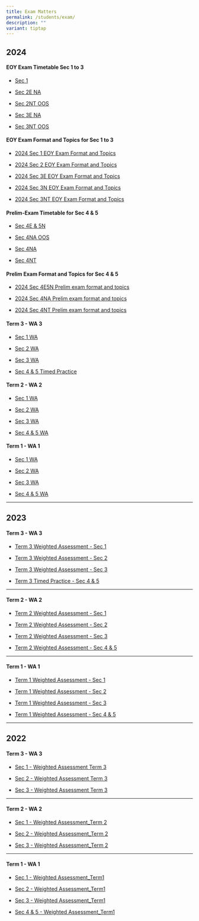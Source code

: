```yaml
---
title: Exam Matters
permalink: /students/exam/
description: ""
variant: tiptap
---
```

<h2><strong>2024</strong></h2>
<h4>EOY Exam Timetable Sec 1 to 3</h4>
<ul data-tight="true" class="tight">
<li>
<p><a href="/files/Students/EOY_Exam_Timetable_Sec_1.pdf" rel="noopener noreferrer nofollow" target="_blank">Sec 1</a>
</p>
</li>
<li>
<p><a href="/files/Students/EOY_Exam_Timetable_Sec_2E_NA.pdf" rel="noopener noreferrer nofollow" target="_blank">Sec 2E NA</a>
</p>
</li>
<li>
<p><a href="/files/Students/EOY_Exam_Timetable_Sec_2NT_OOS_v3.pdf" rel="noopener noreferrer nofollow" target="_blank">Sec 2NT OOS</a>
</p>
</li>
<li>
<p><a href="/files/Students/EOY_Exam_Timetable_Sec_3E_NA.pdf" rel="noopener noreferrer nofollow" target="_blank">Sec 3E NA</a>
</p>
</li>
<li>
<p><a href="/files/Students/EOY_Exam_Timetable_Sec_3NT_OOS_v3.pdf" rel="noopener noreferrer nofollow" target="_blank">Sec 3NT OOS</a>
</p>
</li>
</ul>
<h4>EOY Exam Format and Topics for Sec 1 to 3</h4>
<ul data-tight="true" class="tight">
<li>
<p><a href="/files/Students/2024_Sec_1_EOY_EXAM_FORMAT_AND_TOPICS.pdf" rel="noopener noreferrer nofollow" target="_blank">2024 Sec 1 EOY Exam Format and Topics</a>
</p>
</li>
<li>
<p><a href="/files/Students/2024_Sec_2__EOY_Exam_Format_and_Topics.pdf" rel="noopener noreferrer nofollow" target="_blank">2024 Sec 2 EOY Exam Format and Topics</a>
</p>
</li>
<li>
<p><a href="/files/Students/2024_Sec_3E__EOY_Exam_Format_and_Topics.pdf" rel="noopener noreferrer nofollow" target="_blank">2024 Sec 3E EOY Exam Format and Topics</a>
</p>
</li>
<li>
<p><a href="/files/Students/2024_Sec_3N_eoy_exam_format___topics_v2.pdf" rel="noopener noreferrer nofollow" target="_blank">2024 Sec 3N EOY Exam Format and Topics</a>
</p>
</li>
<li>
<p><a href="/files/Students/2024_Sec_3NT__EOY_Exam_Format_and_Topics.pdf" rel="noopener noreferrer nofollow" target="_blank">2024 Sec 3NT EOY Exam Format and Topics</a>
</p>
</li>
</ul>
<h4>Prelim-Exam Timetable for Sec 4 &amp; 5</h4>
<ul data-tight="true" class="tight">
<li>
<p><a href="/files/Students/Prelim_Exam_TimeTable_Sec_4E5N_V2_Jul2024.pdf" rel="noopener noreferrer nofollow" target="_blank">Sec 4E &amp; 5N</a>
</p>
</li>
<li>
<p><a href="/files/Students/Prelim_Exam_TimeTable_Sec_4NA_OOS.pdf" rel="noopener noreferrer nofollow" target="_blank">Sec 4NA OOS</a>
</p>
</li>
<li>
<p><a href="/files/Students/Prelim_Exam_TimeTable_Sec_4NA.pdf" rel="noopener noreferrer nofollow" target="_blank">Sec 4NA</a>
</p>
</li>
<li>
<p><a href="/files/Students/Prelim_Exam_TimeTable_Sec_4NT.pdf" rel="noopener noreferrer nofollow" target="_blank">Sec 4NT</a>
</p>
</li>
</ul>
<h4>Prelim Exam Format and Topics for Sec 4 &amp; 5</h4>
<ul data-tight="true" class="tight">
<li>
<p><a href="/files/Students/2024_Sec_4E5N_prelim_exam_format_and_topics.pdf" rel="noopener noreferrer nofollow" target="_blank">2024 Sec 4E5N Prelim exam format and topics</a>
</p>
</li>
<li>
<p><a href="/files/Students/2024_Sec_4NA_prelim_exam_format_and_topics.pdf" rel="noopener noreferrer nofollow" target="_blank">2024 Sec 4NA Prelim exam format and topics</a>
</p>
</li>
<li>
<p><a href="/files/Students/2024_Sec_4NT_prelim_exam_format_and_topics.pdf" rel="noopener noreferrer nofollow" target="_blank">2024 Sec 4NT Prelim exam format and topics</a>
</p>
</li>
</ul>
<p></p>
<h4>Term 3 - WA 3</h4>
<ul data-tight="true" class="tight">
<li>
<p><a href="/files/Weighted Assessment/2024/Sec_1_WA3_4Jul2024.pdf" rel="noopener noreferrer nofollow" target="_blank">Sec 1 WA</a>
</p>
</li>
<li>
<p><a href="/files/Weighted Assessment/2024/WA_Sec_2_Term_3_2024.pdf" rel="noopener noreferrer nofollow" target="_blank">Sec 2 WA</a>
</p>
</li>
<li>
<p><a href="/files/Weighted Assessment/2024/Sec_3_WA_3.pdf" rel="noopener noreferrer nofollow" target="_blank">Sec 3 WA</a>
</p>
</li>
<li>
<p><a href="/files/Weighted Assessment/2024/2024_Timed_Practice_Sem_4___5.pdf" rel="noopener noreferrer nofollow" target="_blank">Sec 4 &amp; 5 Timed Practice</a>
</p>
</li>
</ul>
<h4>Term 2 - WA 2</h4>
<ul data-tight="true" class="tight">
<li>
<p><a href="/files/Weighted Assessment/2024/2024_Sec_1_WA_Term_2.pdf" rel="noopener noreferrer nofollow" target="_blank">Sec 1 WA</a>
</p>
</li>
<li>
<p><a href="/files/Weighted Assessment/2024/2024_S2_WA_Term_2.pdf" rel="noopener noreferrer nofollow" target="_blank">Sec 2 WA</a>
</p>
</li>
<li>
<p><a href="/files/Weighted Assessment/2024/2024_S3_WA_Term_2.pdf" rel="noopener noreferrer nofollow" target="_blank">Sec 3 WA</a>
</p>
</li>
<li>
<p><a href="/files/Weighted Assessment/2024/Sec_4_WA2.pdf" rel="noopener noreferrer nofollow" target="_blank">Sec 4 &amp; 5 WA</a>
</p>
</li>
</ul>
<h4>Term 1 - WA 1</h4>
<ul data-tight="true" class="tight">
<li>
<p><a href="/files/Weighted%20Assessment/2024/Sec_1_WA_Term_1_2024.pdf" rel="noopener noreferrer nofollow" target="_blank">Sec 1 WA</a>
</p>
</li>
<li>
<p><a href="/files/Weighted%20Assessment/2024/Sec_2_WA_Term_1_2024.pdf" rel="noopener noreferrer nofollow" target="_blank">Sec 2 WA</a>
</p>
</li>
<li>
<p><a href="/files/Weighted Assessment/2024/2024_Sec_3_WA_Term_1.pdf" rel="noopener noreferrer nofollow" target="_blank">Sec 3 WA</a>
</p>
</li>
<li>
<p><a href="/files/Weighted Assessment/2024/2024_WA_Math_Sec_4_5.pdf" rel="noopener noreferrer nofollow" target="_blank">Sec 4 &amp; 5 WA</a>
</p>
</li>
</ul>
<hr>
<h2><strong>2023</strong></h2>
<h4>Term 3 - WA 3</h4>
<ul data-tight="true" class="tight">
<li>
<p><a href="/files/Weighted%20Assessment/2023/t3-wa3_sec_1_2023.pdf" rel="noopener noreferrer nofollow" target="_blank">Term 3 Weighted Assessment - Sec 1</a>
</p>
</li>
<li>
<p><a href="/files/Weighted%20Assessment/2023/t3-wa3_sec_2_2023.pdf" rel="noopener noreferrer nofollow" target="_blank">Term 3 Weighted Assessment - Sec 2</a>
</p>
</li>
<li>
<p><a href="/files/Weighted%20Assessment/2023/t3-wa3_sec_3_2023.pdf" rel="noopener noreferrer nofollow" target="_blank">Term 3 Weighted Assessment - Sec 3</a>
</p>
</li>
<li>
<p><a href="/files/Weighted%20Assessment/2023/2023%20timed%20practice%20for%20sec%204%20&amp;%205na.pdf" rel="noopener noreferrer nofollow" target="_blank">Term 3 Timed Practice - Sec 4 &amp; 5</a>
</p>
</li>
</ul>
<hr>
<h4>Term 2 - WA 2</h4>
<ul data-tight="true" class="tight">
<li>
<p><a href="/files/Weighted%20Assessment/2023/Term%202%20Weighted%20Assessment%20Sec%201%202023.pdf" rel="noopener noreferrer nofollow" target="_blank">Term 2 Weighted Assessment - Sec 1</a>
</p>
</li>
<li>
<p><a href="/files/Weighted%20Assessment/2023/Term%202%20Weighted%20Assessment%20Sec%202%202023.pdf" rel="noopener noreferrer nofollow" target="_blank">Term 2 Weighted Assessment - Sec 2</a>
</p>
</li>
<li>
<p><a href="/files/Weighted%20Assessment/2023/Term%202%20Weighted%20Assessment%20Sec%203%202023.pdf" rel="noopener noreferrer nofollow" target="_blank">Term 2 Weighted Assessment - Sec 3</a>
</p>
</li>
<li>
<p><a href="/files/Weighted%20Assessment/2023/wa_sec_4and5_term2-2023.pdf" rel="noopener noreferrer nofollow" target="_blank">Term 2 Weighted Assessment - Sec 4 &amp; 5</a>
</p>
</li>
</ul>
<hr>
<h4>Term 1 - WA 1</h4>
<ul data-tight="true" class="tight">
<li>
<p><a href="/files/Weighted%20Assessment/2023/Term%201%20Weighted%20Assessment%20-%20Sec%201%202023.pdf" rel="noopener noreferrer nofollow" target="_blank">Term 1 Weighted Assessment - Sec 1</a>
</p>
</li>
<li>
<p><a href="/files/Weighted%20Assessment/2023/Term%201%20Weighted%20Assessment%20-%20Sec%202%202023.pdf" rel="noopener noreferrer nofollow" target="_blank">Term 1 Weighted Assessment - Sec 2</a>
</p>
</li>
<li>
<p><a href="/files/Weighted%20Assessment/2023/Term%201%20Weighted%20Assessment%20-%20Sec%203%202023.pdf" rel="noopener noreferrer nofollow" target="_blank">Term 1 Weighted Assessment - Sec 3</a>
</p>
</li>
<li>
<p><a href="/files/Weighted%20Assessment/2023/Term%201%20Weighted%20Assessment%20-%20Sec%204_5%202023.pdf" rel="noopener noreferrer nofollow" target="_blank">Term 1 Weighted Assessment - Sec 4 &amp; 5</a>
</p>
</li>
</ul>
<hr>
<h2><strong>2022</strong></h2>
<h4>Term 3 - WA 3</h4>
<ul data-tight="true" class="tight">
<li>
<p><a href="/files/Weighted%20Assessment/2022/Sec%201%20Weighted%20Assessment%20Term%203.pdf" rel="noopener noreferrer nofollow" target="_blank">Sec 1 - Weighted Assessment Term 3</a>
</p>
</li>
<li>
<p><a href="/files/Weighted%20Assessment/2022/Sec%202%20Weighted%20Assessment%20Term%203.pdf" rel="noopener noreferrer nofollow" target="_blank">Sec 2 - Weighted Assessment Term 3</a>
</p>
</li>
<li>
<p><a href="/files/Weighted%20Assessment/2022/Sec%203%20Weighted%20Assessment%20Term%203.pdf" rel="noopener noreferrer nofollow" target="_blank">Sec 3 - Weighted Assessment Term 3</a>
</p>
</li>
</ul>
<hr>
<h4>Term 2 - WA 2</h4>
<ul data-tight="true" class="tight">
<li>
<p><a href="/files/Weighted%20Assessment/2022/Sec%201%20Weighted%20Assessment_Term%202.pdf" rel="noopener noreferrer nofollow" target="_blank">Sec 1 - Weighted Assessment_Term 2</a>
</p>
</li>
<li>
<p><a href="/files/Weighted%20Assessment/2022/Sec%202%20Weighted%20Assessment_Term%202.pdf" rel="noopener noreferrer nofollow" target="_blank">Sec 2 - Weighted Assessment_Term 2</a>
</p>
</li>
<li>
<p><a href="/files/Weighted%20Assessment/2022/Sec%203%20Weighted%20Assessment_Term%202.pdf" rel="noopener noreferrer nofollow" target="_blank">Sec 3 - Weighted Assessment_Term 2</a>
</p>
</li>
</ul>
<hr>
<h4>Term 1 - WA 1</h4>
<ul data-tight="true" class="tight">
<li>
<p><a href="/files/Weighted%20Assessment/2022/Sec%201_Weighted%20Assessment_Term1.pdf" rel="noopener noreferrer nofollow" target="_blank">Sec 1 - Weighted Assessment_Term1</a>
</p>
</li>
<li>
<p><a href="/files/Weighted%20Assessment/2022/Sec%202_Weighted%20Assessment_Term1.pdf" rel="noopener noreferrer nofollow" target="_blank">Sec 2 - Weighted Assessment_Term1</a>
</p>
</li>
<li>
<p><a href="/files/Weighted%20Assessment/2022/Sec%203_Weighted%20Assessment_Term1.pdf" rel="noopener noreferrer nofollow" target="_blank">Sec 3 - Weighted Assessment_Term1</a>
</p>
</li>
<li>
<p><a href="/files/Weighted%20Assessment/2022/Sec%2045_Weighted%20Assessment_Term1.pdf" rel="noopener noreferrer nofollow" target="_blank">Sec 4 &amp; 5 - Weighted Assessment_Term1</a>
</p>
</li>
</ul>
<p></p>
